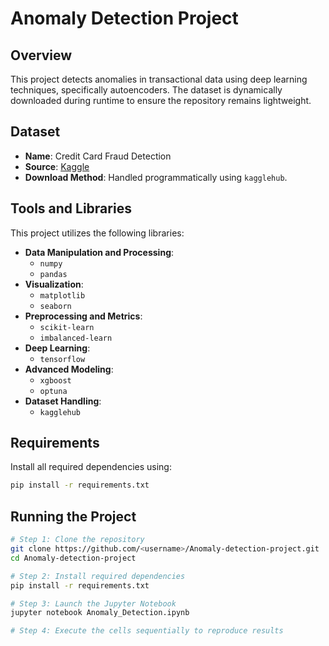 # Anomaly Detection Project

## Overview

This project detects anomalies in transactional data using deep learning techniques, specifically autoencoders. The dataset is dynamically downloaded during runtime to ensure the repository remains lightweight.

## Dataset

- **Name**: Credit Card Fraud Detection
- **Source**: [Kaggle](https://www.kaggle.com/datasets/mlg-ulb/creditcardfraud)
- **Download Method**: Handled programmatically using `kagglehub`.

## Tools and Libraries

This project utilizes the following libraries:

- **Data Manipulation and Processing**:
  - `numpy`
  - `pandas`
- **Visualization**:
  - `matplotlib`
  - `seaborn`
- **Preprocessing and Metrics**:
  - `scikit-learn`
  - `imbalanced-learn`
- **Deep Learning**:
  - `tensorflow`
- **Advanced Modeling**:
  - `xgboost`
  - `optuna`
- **Dataset Handling**:
  - `kagglehub`

## Requirements

Install all required dependencies using:

```bash
pip install -r requirements.txt
```

## Running the Project

```bash
# Step 1: Clone the repository
git clone https://github.com/<username>/Anomaly-detection-project.git
cd Anomaly-detection-project

# Step 2: Install required dependencies
pip install -r requirements.txt

# Step 3: Launch the Jupyter Notebook
jupyter notebook Anomaly_Detection.ipynb

# Step 4: Execute the cells sequentially to reproduce results
```
